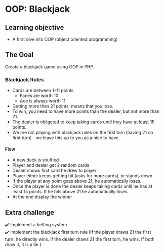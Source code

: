 # OOP: Blackjack

## Learning objective
- A first dive into OOP (object oriented programming)

## The Goal
Create a blackjack game using OOP in PHP.

### Blackjack Rules
- Cards are between 1-11 points.
    - Faces are worth 10
    - Ace is always worth 11
- Getting more than 21 points, means that you lose.
- To win, you need to have more points than the dealer, but not more than 21.
- The dealer is obligated to keep taking cards until they have at least 15 points.
- We are not playing with blackjack rules on the first turn (having 21 on first turn) - we leave this up to you as a nice to have.

#### Flow
  - A new deck is shuffled
  - Player and dealer get 2 random cards
  - Dealer shows first card he drew to player
  - Player either keeps getting hit (asks for more cards), or stands down.
  - If the player at any point goes above 21, he automatically loses.
  - Once the player is done the dealer keeps taking cards until he has at least 15 points. If he hits above 21 he automatically loses.
  - At the end display the winner

## Extra challenge
 :heavy_check_mark: Implement a betting system  \
 :heavy_check_mark: Implement the blackjack first turn rule (If the player draws 21 the first turn: he directly wins. If the dealer draws 21 the first turn, he wins. If both draw it, it is a tie.)



